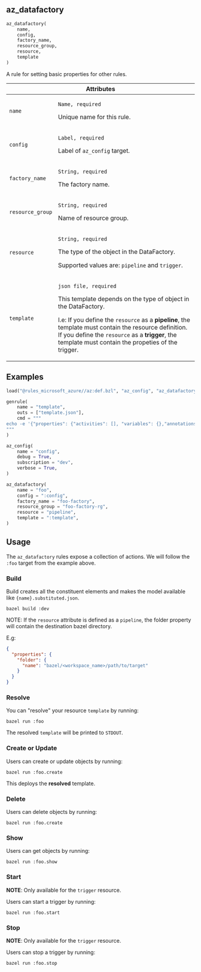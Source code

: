<a name="az_datafactory"></a>
## az_datafactory

```python
az_datafactory(
    name,
    config,
    factory_name,
    resource_group,
    resource,
    template
)
```

A rule for setting basic properties for other rules.

<table class="table table-condensed table-bordered table-params">
  <colgroup>
    <col class="col-param" />
    <col class="param-description" />
  </colgroup>
  <thead>
    <tr>
      <th colspan="2">Attributes</th>
    </tr>
  </thead>
  <tbody>
    <tr>
      <td><code>name</code></td>
      <td>
        <p><code>Name, required</code></p>
        <p>Unique name for this rule.</p>
      </td>
    </tr>
    <tr>
      <td><code>config</code></td>
      <td>
        <p><code>Label, required</code></p>
        <p>Label of <code>az_config</code> target.</p>
      </td>
    </tr>
    <tr>
      <td><code>factory_name</code></td>
      <td>
        <p><code>String, required</code></p>
        <p>The factory name.</p>
      </td>
    </tr>
    <tr>
      <td><code>resource_group</code></td>
      <td>
        <p><code>String, required</code></p>
        <p>Name of resource group.</p>
      </td>
    </tr>
    <tr>
      <td><code>resource</code></td>
      <td>
        <p><code>String, required</code></p>
        <p>The type of the object in the DataFactory.</p>
        <p>Supported values ​​are: <code>pipeline</code> and <code>trigger</code>.<p>
      </td>
    </tr>
    <tr>
      <td><code>template</code></td>
      <td>
        <p><code>json file, required</code></p>
        <p>This template depends on the type of object in the DataFactory.</p>
        <p>
        I.e: If you define the <code>resource</code> as a <b>pipeline</b>, the template must contain the resource definition.
        If you define the <code>resource</code> as a <b>trigger</b>, the template must contain the propeties of the trigger.
        </p>
      </td>
    </tr>
  </tbody>
</table>

## Examples

```python
load("@rules_microsoft_azure//az:def.bzl", "az_config", "az_datafactory")

genrule(
    name = "template",
    outs = ["template.json"],
    cmd = """
echo -e '{"properties": {"activities": [], "variables": {},"annotations": []}}' > \"$@\"
"""
)

az_config(
    name = "config",
    debug = True,
    subscription = "dev",
    verbose = True,
)

az_datafactory(
    name = "foo",
    config = ":config",
    factory_name = "foo-factory",
    resource_group = "foo-factory-rg",
    resource = "pipeline",
    template = ":template",
)
```

## Usage

The `az_datafactory` rules expose a collection of actions. We will follow the `:foo`
target from the example above.

### Build
Build creates all the constituent elements and makes the model available like `{name}.substituted.json`.

```shell
bazel build :dev
```

NOTE: If the `resource` attribute is defined as a `pipeline`, the folder property will contain the destination bazel directory.

E.g:
```json
{
  "properties": {
    "folder": {
      "name": "bazel/<workspace_name>/path/to/target"
    }
  }
}
```

### Resolve

You can "resolve" your resource `template` by running:

```shell
bazel run :foo
```

The resolved `template` will be printed to `STDOUT`.

### Create or Update

Users can create or update objects by running:

```shell
bazel run :foo.create
```

This deploys the **resolved** template.

### Delete

Users can delete objects by running:

```shell
bazel run :foo.create
```

### Show

Users can get objects by running:

```shell
bazel run :foo.show
```

### Start

**NOTE**: Only available for the `trigger` resource.

Users can start a trigger by running:

```shell
bazel run :foo.start
```

### Stop

**NOTE**: Only available for the `trigger` resource.

Users can stop a trigger by running:

```shell
bazel run :foo.stop
```
